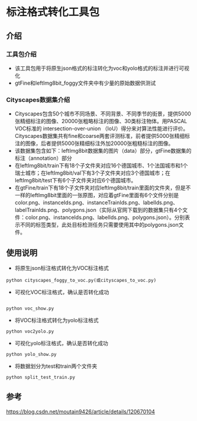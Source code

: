 # 标注格式转化工具包
## 介绍
### 工具包介绍
- 该工具包用于将原生json格式的标注转化为voc和yolo格式的标注并进行可视化
- gtFine和leftImg8bit_foggy文件夹中有少量的原始数据供测试
### Cityscapes数据集介绍
- Cityscapes包含50个城市不同场景、不同背景、不同季节的街景，提供5000张精细标注的图像、20000张粗略标注的图像、30类标注物体。用PASCAL VOC标准的 intersection-over-union （IoU）得分来对算法性能进行评价。 Cityscapes数据集共有fine和coarse两套评测标准，前者提供5000张精细标注的图像，后者提供5000张精细标注外加20000张粗糙标注的图像。
- 该数据集包含如下：leftImg8bit数据集的图片（data）部分，gtFine数据集的标注（annotation）部分
- 在leftImg8bit/train下有18个子文件夹对应16个德国城市、1个法国城市和1个瑞士城市；在leftImg8bit/val下有3个子文件夹对应3个德国城市；在leftImg8bit/test下有6个子文件夹对应6个德国城市。
- 在gtFine/train下有18个子文件夹对应leftImg8bit/train里面的文件夹，但是不一样的leftImg8bit里面的一张原图，对应着gtFine里面有6个文件分别是color.png、instanceIds.png、instanceTrainIds.png、labelIds.png、labelTrainIds.png、polygons.json（实际从官网下载到的数据集只有4个文件：color.png、instanceIds.png、labelIds.png、polygons.json）。分别表示不同的标签类型，此处目标检测任务只需要使用其中的polygons.json文件。

## 使用说明
- 将原生json标注格式转化为VOC标注格式
```
python cityscapes_foggy_to_voc.py(或cityscapes_to_voc.py)
```

- 可视化VOC标注格式，确认是否转化成功
```

python voc_show.py
```

- 将VOC标注格式转化为yolo标注格式
```
python voc2yolo.py
```

- 可视化yolo标注格式，确认是否转化成功
```
python yolo_show.py
```

- 将数据划分为test和train两个文件夹
```
python split_test_train.py
```
## 参考
https://blog.csdn.net/moutain9426/article/details/120670104